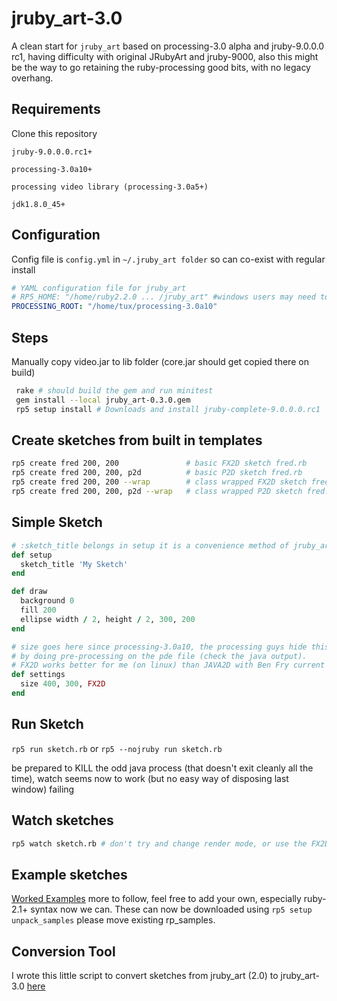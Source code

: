 # jruby_art-3.0
A clean start for `jruby_art` based on processing-3.0 alpha and jruby-9.0.0.0 rc1, having difficulty with original JRubyArt and jruby-9000, also this might be the way to go retaining the ruby-processing good bits, with no legacy overhang.
## Requirements
 
 Clone this repository

`jruby-9.0.0.0.rc1+`

`processing-3.0a10+`

`processing video library (processing-3.0a5+)`

`jdk1.8.0_45+`

## Configuration

Config file is `config.yml` in `~/.jruby_art folder` so can co-exist with regular install

```yaml
# YAML configuration file for jruby_art
# RP5_HOME: "/home/ruby2.2.0 ... /jruby_art" #windows users may need to set this
PROCESSING_ROOT: "/home/tux/processing-3.0a10"
```

## Steps 

Manually copy video.jar to lib folder (core.jar should get copied there on build)
```bash
 rake # should build the gem and run minitest
 gem install --local jruby_art-0.3.0.gem
 rp5 setup install # Downloads and install jruby-complete-9.0.0.0.rc1
```
## Create sketches from built in templates
```bash
rp5 create fred 200, 200               # basic FX2D sketch fred.rb
rp5 create fred 200, 200, p2d          # basic P2D sketch fred.rb
rp5 create fred 200, 200 --wrap        # class wrapped FX2D sketch fred.rb
rp5 create fred 200, 200, p2d --wrap   # class wrapped P2D sketch fred.rb
```

## Simple Sketch
```ruby
# :sketch_title belongs in setup it is a convenience method of jruby_art-3.0
def setup
  sketch_title 'My Sketch'
end

def draw
  background 0
  fill 200
  ellipse width / 2, height / 2, 300, 200
end

# size goes here since processing-3.0a10, the processing guys hide this
# by doing pre-processing on the pde file (check the java output).
# FX2D works better for me (on linux) than JAVA2D with Ben Fry current loop() kludge
def settings
  size 400, 300, FX2D
end
```
## Run Sketch
`rp5 run sketch.rb`
or
`rp5 --nojruby run sketch.rb`

be prepared to KILL the odd java process (that doesn't exit cleanly all the time), watch seems now to work (but no easy way of disposing last window) failing

## Watch sketches
```bash
rp5 watch sketch.rb # don't try and change render mode, or use the FX2D render mode
```

## Example sketches

[Worked Examples](https://github.com/jruby_art/samples4jruby_art3) more to follow, feel free to add your own, especially ruby-2.1+ syntax now we can. These can now be downloaded using `rp5 setup unpack_samples` please move existing rp_samples.

## Conversion Tool

I wrote this little script to convert sketches from jruby_art (2.0) to jruby_art-3.0 [here](https://gist.github.com/monkstone/1a658bdda4ea21c204c5)

